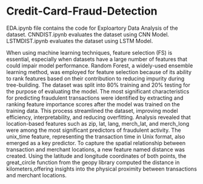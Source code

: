 # Credit-Card-Fraud-Detection
EDA.ipynb file contains the code for Exploartory Data Analysis of the dataset.
CNNDIST.ipynb evaluates the dataset using CNN Model.
LSTMDIST.ipynb evaluates the dataset using LSTM Model.

When using machine learning techniques, feature selection (FS) is essential, especially when 
datasets have a large number of features that could impair model performance. Random Forest, a 
widely-used ensemble learning method, was employed for feature selection because of its ability 
to rank features based on their contribution to reducing impurity during tree-building. The dataset 
was split into 80% training and 20% testing for the purpose of evaluating the model. 
The most significant characteristics for predicting fraudulent transactions were identified by 
extracting and ranking feature importance scores after the model was trained on the training data. 
This process streamlined the dataset, improving model efficiency, interpretability, and reducing 
overfitting. Analysis revealed that location-based features such as zip, lat, lang, merch_lat, and 
merch_long were among the most significant predictors of fraudulent activity. The unix_time 
feature, representing the transaction time in Unix format, also emerged as a key predictor. 
To capture the spatial relationship between transaction and merchant locations, a new feature 
named distance was created. Using the latitude and longitude coordinates of both points, the 
great_circle function from the geopy library computed the distance in kilometers,offering insights 
into the physical proximity between transactions and merchant locations. 
